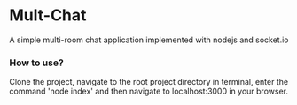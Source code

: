 <h1>Mult-Chat</h1>
<p>A simple multi-room chat application implemented with nodejs and socket.io</p>

<h3>How to use?</h3>
<p>Clone the project, navigate to the root project directory in terminal, enter the command 'node index' and then navigate to localhost:3000 in your browser.</p>
